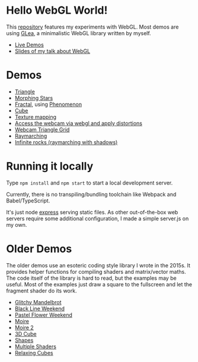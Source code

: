 # Hello WebGL World!

This [repository](https://github.com/terabaud/hello-webgl/) features my experiments with WebGL. 
Most demos are using [GLea](lib/glea/), a minimalistic WebGL library written by myself.

 * [Live Demos](https://terabaud.github.io/hello-webgl/)
 * [Slides of my talk about WebGL](https://terabaud.github.io/hello-webgl/talk-webgl/)

# Demos

 * [Triangle](triangle/)
 * [Morphing Stars](morphing-stars/)
 * [Fractal](fractal/), using [Phenomenon](https://github.com/vaneenige/phenomenon/)
 * [Cube](cube/)
 * [Texture mapping](texture-mapping/)
 * [Access the webcam via webgl and apply distortions](webcam/)
 * [Webcam Triangle Grid](webcam-triangle-grid/)
 * [Raymarching](raymarching/)
 * [Infinite rocks (raymarching with shadows)](raymarching-shadows/)

# Running it locally

Type `npm install` and `npm start` to start a local development server. 

Currently, there is no transpiling/bundling toolchain like Webpack and Babel/TypeScript.

It's just node [express](https://expressjs.com) serving static files. As other out-of-the-box web servers require some additional configuration, I made a simple server.js on my own. 

# Older Demos

The older demos use an esoteric coding style library I wrote in the 2015s. It provides helper functions for compiling shaders and matrix/vector maths. The code itself of the library is hard to read, but the examples may be useful. Most of the examples just draw a square to the fullscreen and let the fragment shader do its work.

* [Glitchy Mandelbrot](fractal.html)
* [Black Line Weekend](blacklineweekend.html)
* [Pastel Flower Weekend](pastelflowerweekend.html)
* [Moire](moire.html)
* [Moire 2](moire2.html)
* [3D Cube](hello-3d.html)
* [Shapes](shapes.html)
* [Multiple Shaders](multiple-shaders.html)
* [Relaxing Cubes](relaxing-cubes)

